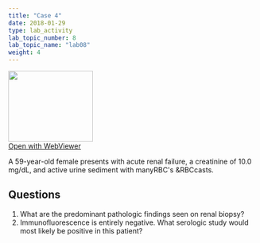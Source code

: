 ```yaml
---
title: "Case 4"
date: 2018-01-29
type: lab_activity
lab_topic_number: 8
lab_topic_name: "lab08"
weight: 4
---
```

<div class="entrybody">
<div class="thumbnail"><a href="http://virtualslides.cumc.columbia.edu/Renal%20Path%2004.svs/view.apml?" target="_blank"><img alt="" src="http://pathologylab.ccnmtl.columbia.edu/assets/images/slide_renal_case4.jpg" width="170" height="143" class="mt-image-left"></a><br><a href="http://virtualslides.cumc.columbia.edu/Renal%20Path%2004.svs/view.apml?" target="_blank">Open with WebViewer</a></div>

<p>A 59-year-old female presents with acute renal failure, a creatinine of 10.0 mg/dL, and active urine sediment with many<span class="caps">RBC'</span>s &amp;<span class="caps">RBC</span>casts.<br clear="all"></p>

<h2>Questions</h2>


<ol>
<li>What are the predominant pathologic findings seen on renal biopsy?</li>
<li>Immunofluorescence is entirely negative. What serologic study would most likely be positive in this patient?</li>
</ol>


						
</div>
